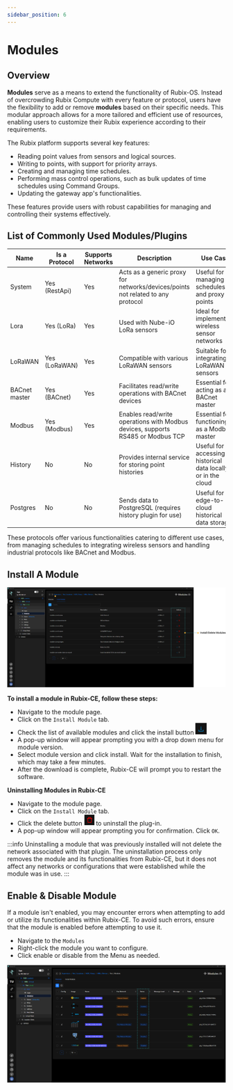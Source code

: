 ```yaml
---
sidebar_position: 6
---
```


# Modules

## Overview

**Modules** serve as a means to extend the functionality of Rubix-OS. Instead of overcrowding Rubix Compute with every feature or protocol, users have the flexibility to add or remove **modules** based on their specific needs. This modular approach allows for a more tailored and efficient use of resources, enabling users to customize their Rubix experience according to their requirements.

The Rubix platform supports several key features:

* Reading point values from sensors and logical sources.
* Writing to points, with support for priority arrays.
* Creating and managing time schedules.
* Performing mass control operations, such as bulk updates of time schedules using Command Groups.
* Updating the gateway app's functionalities.

These features provide users with robust capabilities for managing and controlling their systems effectively.

## List of Commonly Used Modules/Plugins

| Name         | Is a Protocol      | Supports <br/>Networks | Description                                                                   | Use Case                                             | 
|--------------|--------------------|------------------------|-------------------------------------------------------------------------------|------------------------------------------------------|
| System       | Yes (RestApi)       | Yes                    | Acts as a generic proxy for networks/devices/points not related to any protocol   | Useful for managing schedules and proxy points                              | 
| Lora         | Yes (LoRa)           | Yes                    | Used with Nube-iO LoRa sensors                                               | Ideal for implementing wireless sensor networks                | 
| LoRaWAN     | Yes (LoRaWAN)        | Yes                    | Compatible with various LoRaWAN sensors                                      | Suitable for integrating LoRaWAN sensors                 | 
| BACnet master | Yes (BACnet)  | Yes                    | Facilitates read/write operations with BACnet devices                                               | Essential for acting as a BACnet master                  | 
| Modbus       | Yes (Modbus)  | Yes                    | Enables read/write operations with Modbus devices, supports RS485 or Modbus TCP         | Essential for functioning as a Modbus master                  | 
| History      | No                 | No                     | Provides internal service for storing point histories                         | Useful for accessing historical data locally or in the cloud | 
| Postgres     | No                 | No                     | Sends data to PostgreSQL (requires history plugin for use) | Useful for edge-to-cloud historical data storage          | 

These protocols offer various functionalities catering to different use cases, from managing schedules to integrating wireless sensors and handling industrial protocols like BACnet and Modbus.

## Install A Module

![-](../img/apps/install-delete-modules.png)

**To install a module in Rubix-CE, follow these steps:**
* Navigate to the module page.
* Click on the `Install Module` tab.
* Check the list of available modules and click the install button ![install-button.png](../img/apps/install-button.png)
* A pop-up window will appear prompting you with a drop down menu for module version.
* Select module version and click install. Wait for the installation to finish, which may take a few minutes.
* After the download is complete, Rubix-CE will prompt you to restart the software.


**Uninstalling  Modules in Rubix-CE**
* Navigate to the module page.
* Click on the `Install Module` tab.
* Click the delete button ![uninstall-module.png](../img/apps/uninstall-module.png) to uninstall the plug-in.
* A pop-up window will appear prompting you for confirmation. Click `OK`.

:::info
Uninstalling a module that was previously installed will not delete the network associated with that plugin. The uninstallation process only removes the module and its functionalities from Rubix-CE, but it does not affect any networks or configurations that were established while the module was in use.
:::

## Enable & Disable Module
If a module isn't enabled, you may encounter errors when attempting to add or utilize its functionalities within Rubix-CE. To avoid such errors, ensure that the module is enabled before attempting to use it.

* Navigate to the `Modules`
* Right-click the module you want to configure.
* Click enable or disable from the Menu as needed.

![-](../img/apps/enable-disable-module.png)
